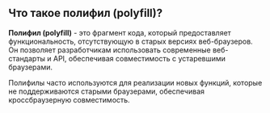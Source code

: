 ## Что такое полифил (polyfill)?

**Полифил (polyfill)** - это фрагмент кода, который предоставляет функциональность, отсутствующую в старых версиях веб-браузеров. Он позволяет разработчикам использовать современные веб-стандарты и API, обеспечивая совместимость с устаревшими браузерами.

Полифилы часто используются для реализации новых функций, которые не поддерживаются старыми браузерами, обеспечивая кроссбраузерную совместимость.